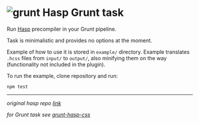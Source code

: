# ![grunt](https://avatars2.githubusercontent.com/u/1630826?v=3&s=40) Hasp Grunt task

Run [Hasp](https://github.com/djanowski/hasp) precompiler in your Grunt pipeline.

Task is minimalistic and provides no options at the moment.

Example of how to use it is stored in `example/` directory. Example translates `.hcss` files from `input/` to `output/`, also minifying them on the way (functionality not included in the plugin).

To run the example, clone repository and run:

```shell
npm test
```

___
*original hasp repo [link](https://github.com/djanowski/hasp)*

*for Grunt task see [grunt-hasp-css]()*